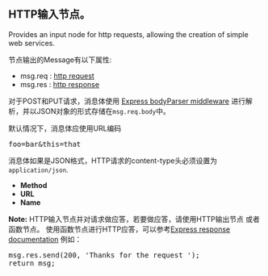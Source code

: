 ## HTTP输入节点。

Provides an input node for http requests, allowing the creation of simple web services.

节点输出的Message有以下属性:

*   msg.req : [http request](http://expressjs.com/api.html#req)
*   msg.res : [http response](http://expressjs.com/api.html#res)

对于POST和PUT请求，消息体使用 [Express bodyParser middleware](http://expressjs.com/api.html#bodyParser) 进行解析，并以JSON对象的形式存储在`msg.req.body`中。

默认情况下，消息体应使用URL编码

<pre>foo=bar&this=that</pre>

消息体如果是JSON格式，HTTP请求的content-type头必须设置为 `application/json`.

*   **Method**
*   **URL**
*   **Name**

**Note:** HTTP输入节点并对请求做应答，若要做应答，请使用HTTP输出节点 或者函数节点。 使用函数节点进行HTTP应答，可以参考[Express response documentation](http://expressjs.com/api.html#res) 例如：

<pre>msg.res.send(200, 'Thanks for the request ');  
return msg;</pre>
